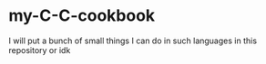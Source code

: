 # my-C-C-cookbook
I will put a bunch of small things I can do in such languages in this repository or idk
